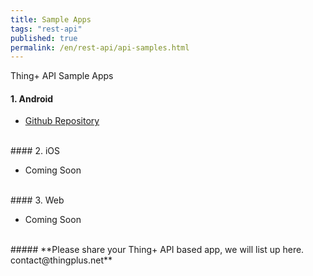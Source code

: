 ```yaml
---
title: Sample Apps
tags: "rest-api"
published: true
permalink: /en/rest-api/api-samples.html
---
```


Thing+ API Sample Apps

#### 1. Android

- [Github Repository](https://github.com/daliworks/android-sample-app)

<br/>
#### 2. iOS

- Coming Soon

<br/>
#### 3. Web

- Coming Soon

<br/>
##### **Please share your Thing+ API based app, we will list up here. contact@thingplus.net**
